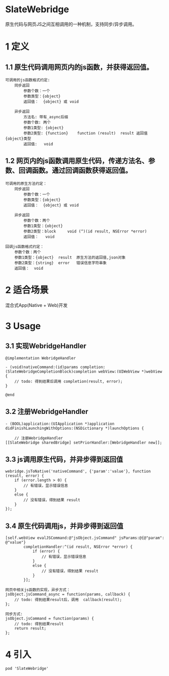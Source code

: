 SlateWebridge
========

原生代码与网页JS之间互相调用的一种机制，支持同步/异步调用。

# 1 定义

## 1.1 原生代码调用网页内的js函数，并获得返回值。

	可调用的js函数格式约定:
		同步返回
			参数个数：一个
			参数类型：{object}
			返回值：  {object} 或 void
		
		异步返回
			方法名: 带有_async后缀
			参数个数: 两个
			参数1类型: {object}
			参数2类型: {function}    function (result)  result 返回值 {object}类型
			返回值:   void

## 1.2 网页内的js函数调用原生代码，传递方法名、参数、回调函数。通过回调函数获得返回值。

	可调用的原生方法约定：
		同步返回
			参数个数：一个
			参数类型：{object}
			返回值：  {object} 或 void
	
		异步返回
			参数个数：两个
			参数1类型：{object}
			参数2类型：block     void (^)(id result, NSError *error)
			返回值：   void

	回调js函数格式约定：
		参数个数：两个
		参数1类型：{object}  result  原生方法的返回值,json对象
		参数2类型：{string}  error   错误信息字符串象
		返回值：  void

# 2 适合场景

混合式App(Native + Web)开发

# 3 Usage

## 3.1 实现WebridgeHandler

	@implementation WebridgeHandler

	- (void)nativeCommand:(id)params completion:(SlateWebridgeCompletionBlock)completion webView:(UIWebView *)webView
	{
		// todo: 得到结果后调用 completion(result, error);
	}
    
	@end

## 3.2 注册WebridgeHandler

	- (BOOL)application:(UIApplication *)application didFinishLaunchingWithOptions:(NSDictionary *)launchOptions {

        // 注册WebridgeHandler
	[[SlateWebridge sharedBridge] setPriorHandler:[WebridgeHandler new]];

## 3.3 js调用原生代码，并异步得到返回值

	webridge.jsToNative('nativeCommand', {'param':'value'}, function (result, error) {
		if (error.length > 0) {
			// 有错误，显示错误信息
		}
		else {
			// 没有错误，得到结果 result
		}
	});

## 3.4 原生代码调用js，并异步得到返回值

	[self.webView evalJSCommand:@"jsObject.jsCommand" jsParams:@{@"param": @"value"} 
			completionHandler:^(id result, NSError *error) {
				if (error) {
					// 有错误，显示错误信息
				}
				else {
					// 没有错误，得到结果 result
				}
			}];
	
	网页中相关js函数的实现，异步方式：
	jsObject.jsCommand_async = function(params, callback) {
		// todo: 得到结果result后，调用  callback(result);
	};
	
	同步方式:
	jsObject.jsCommand = function(params) {
		// todo: 得到结果result
		return result;
	};

# 4 引入

	pod 'SlateWebridge'


